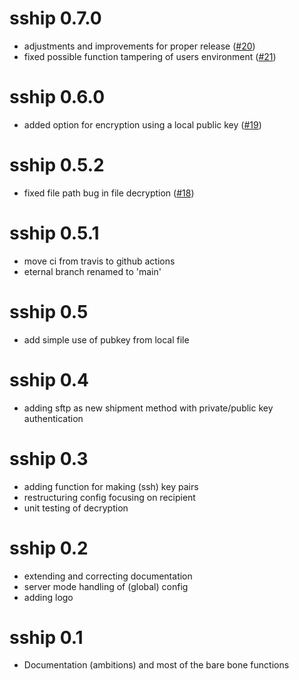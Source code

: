 # sship 0.7.0

* adjustments and improvements for proper release ([#20](https://github.com/Rapporteket/sship/pull/20))
* fixed possible function tampering of users environment ([#21](https://github.com/Rapporteket/sship/pull/21))

# sship 0.6.0

* added option for encryption using a local public key ([#19](https://github.com/Rapporteket/sship/pull/19))

# sship 0.5.2

* fixed file path bug in file decryption ([#18](https://github.com/Rapporteket/sship/pull/18))

# sship 0.5.1

* move ci from travis to github actions
* eternal branch renamed to 'main'

# sship 0.5

* add simple use of pubkey from local file

# sship 0.4

* adding sftp as new shipment method with private/public key authentication

# sship 0.3

* adding function for making (ssh) key pairs 
* restructuring config focusing on recipient
* unit testing of decryption

# sship 0.2

* extending and correcting documentation
* server mode handling of (global) config
* adding logo

# sship 0.1

* Documentation (ambitions) and most of the bare bone functions
